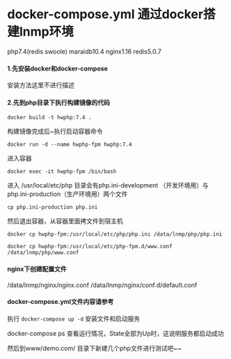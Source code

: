 # docker-compose.yml 通过docker搭建lnmp环境
php7.4(redis swoole) 
maraidb10.4 
nginx1.16 
redis5.0.7

#### 1.先安装docker和docker-compose
安装方法这里不进行描述
#### 2.先到php目录下执行构建镜像的代码
`docker build -t hwphp:7.4 .`

构建镜像完成后~执行启动容器命令

`docker run -d --name hwphp-fpm hwphp:7.4`

进入容器

`docker exec -it hwphp-fpm /bin/bash`

进入 /usr/local/etc/php 目录会有php.ini-development （开发环境用）与php.ini-production（生产环境用）两个文件

`cp php.ini-production php.ini`

然后退出容器，从容器里面拷文件到宿主机

`docker cp hwphp-fpm:/usr/local/etc/php/php.ini /data/lnmp/php/php.ini`

`docker cp hwphp-fpm:/usr/local/etc/php-fpm.d/www.conf /data/lnmp/php/www.conf`

#### nginx下创建配置文件
/data/lnmp/nginx/nginx.conf
/data/lnmp/nginx/conf.d/default.conf

#### docker-compose.yml文件内容请参考

执行 `docker-compose up -d` 安装文件和启动服务

docker-compose ps  查看运行情况，State全部为Up时，这说明服务都启动成功

然后到www/demo.com/ 目录下新建几个php文件进行测试吧~~ 
